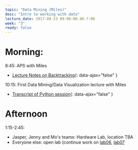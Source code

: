 ```yaml
---
topic: "Data Mining (Miles)"
desc: "Intro to working with data"
lecture_date: 2017-08-23 09:00:00.00-7:00
week: "3"
ready: false
---
```



# Morning:

8:45: APS with Miles

* [Lecture Notes on Backtracking](/lecture/week3/Backtracking.pdf){: data-ajax="false" }


10:15: First Data Mining/Data Visualization lecture with Miles

* [Transcript of Python session](/lecture/week3/Lecture-08-17.txt){: data-ajax="false" }

# Afternoon

1:15-2:45: 
* Jasper, Jenny and Mo's teams: Hardware Lab, location TBA
* Everyone else: open lab (continue work on [lab06](/lab/lab06/), [lab07](/lab/lab07/)
